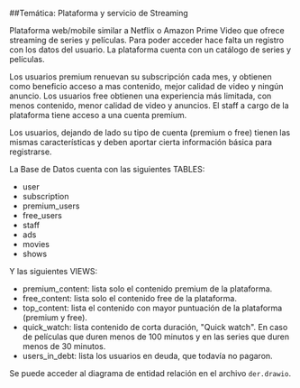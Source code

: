 ##Temática: Plataforma y servicio de Streaming

Plataforma web/mobile similar a Netflix o Amazon Prime Video que ofrece
streaming de series y películas.
Para poder acceder hace falta un registro con los datos del usuario. La plataforma
cuenta con un catálogo de series y películas.

Los usuarios premium renuevan su subscripción cada mes, y obtienen como
beneficio acceso a mas contenido, mejor calidad de video y ningún anuncio.
Los usuarios free obtienen una experiencia más limitada, con menos contenido,
menor calidad de video y anuncios.
El staff a cargo de la plataforma tiene acceso a una cuenta premium.

Los usuarios, dejando de lado su tipo de cuenta (premium o free) tienen las
mismas características y deben aportar cierta información básica para registrarse.

La Base de Datos cuenta con las siguientes TABLES:
- user
- subscription
- premium_users
- free_users
- staff
- ads
- movies
- shows

Y las siguientes VIEWS:
- premium_content: lista solo el contenido premium de la plataforma.
- free_content: lista solo el contenido free de la plataforma.
- top_content: lista el contenido con mayor puntuación de la plataforma (premium y free).
- quick_watch: lista contenido de corta duración, "Quick watch". En caso de películas que duren menos de 100 minutos y en las series que duren menos de 30 minutos.
- users_in_debt: lista los usuarios en deuda, que todavía no pagaron.

Se puede acceder al diagrama de entidad relación en el archivo `der.drawio`.

